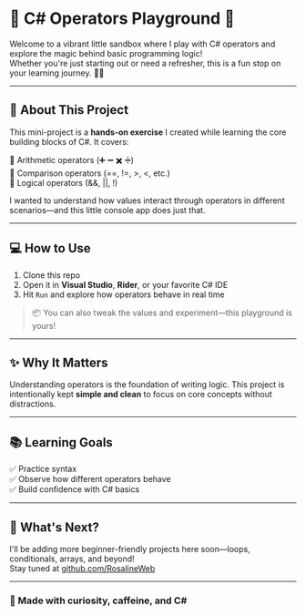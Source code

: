 # 🌟 C# Operators Playground 🌟

Welcome to a vibrant little sandbox where I play with C# operators and explore the magic behind basic programming logic!  
Whether you're just starting out or need a refresher, this is a fun stop on your learning journey. 🧠💡

---

## 🎯 About This Project

This mini-project is a **hands-on exercise** I created while learning the core building blocks of C#. It covers:

🔹 Arithmetic operators (➕ ➖ ✖️ ➗)  
🔹 Comparison operators (==, !=, >, <, etc.)  
🔹 Logical operators (&&, ||, !)  

I wanted to understand how values interact through operators in different scenarios—and this little console app does just that.

---

## 💻 How to Use

1. Clone this repo  
2. Open it in **Visual Studio**, **Rider**, or your favorite C# IDE  
3. Hit `Run` and explore how operators behave in real time  

> 📦 You can also tweak the values and experiment—this playground is yours!

---

## ✨ Why It Matters

Understanding operators is the foundation of writing logic. This project is intentionally kept **simple and clean** to focus on core concepts without distractions.

---

## 📚 Learning Goals

✅ Practice syntax  
✅ Observe how different operators behave  
✅ Build confidence with C# basics  

---

## 🚀 What's Next?

I'll be adding more beginner-friendly projects here soon—loops, conditionals, arrays, and beyond!  
Stay tuned at [github.com/RosalineWeb](https://github.com/RosalineWeb)

---

### 🌈 Made with curiosity, caffeine, and C#

